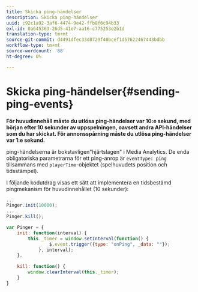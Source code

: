 ```yaml
---
title: Skicka ping-händelser
description: Skicka ping-händelser
uuid: c92c1a92-3af6-4474-9e42-ffb8f6c94b33
exl-id: 0a645363-26d5-41e7-aa16-c775253e2b1d
translation-type: tm+mt
source-git-commit: d4491dfec33d8729f40bcef1d57622467443bdbb
workflow-type: tm+mt
source-wordcount: '88'
ht-degree: 0%

---
```


# Skicka ping-händelser{#sending-ping-events}

**För huvudinnehåll måste du utlösa ping-händelser var 10:e sekund, med början efter 10 sekunder av uppspelningen, oavsett andra API-händelser som du har skickat. För annonsspårning måste du utlösa ping-händelser var 1:e sekund.**

ping-händelserna är bokstavligen&quot;hjärtslagen&quot; i Media Analytics. De enda obligatoriska parametrarna för ett ping-anrop är `eventType: ping` tillsammans med `playerTime`-objektet (spelhuvudets position och tidsstämpel).

I följande kodutdrag visas ett sätt att implementera en tidsbestämd pingmekanism för huvudinnehållet (10 sekunder):

```js
... 
Pinger.init(10000); 
... 
Pinger.kill();

var Pinger = { 
    init: function(interval) { 
        this._timer = window.setInterval(function() { 
                $.event.trigger({type: "onPing", _data: ""}); 
            }, interval); 
    }, 
     
    kill: function() { 
        window.clearInterval(this._timer); 
    } 
}
```
